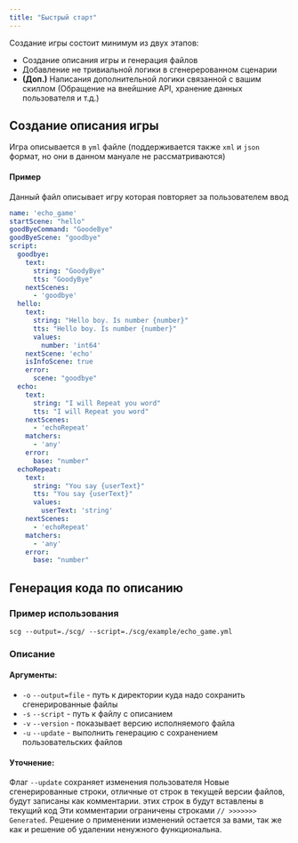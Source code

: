 ```yaml
---
title: "Быстрый старт"
---
```


Создание игры состоит минимум из двух этапов:

* Создание описания игры и генерация файлов
* Добавление не тривиальной логики в сгенерерованном сценарии
* **(Доп.)** Написания дополнительной логики связанной с вашим скиллом (Обращение на внейшние API, хранение данных пользователя и т.д.)

## Создание описания игры
Игра описывается в `yml` файле (поддерживается также `xml` и `json` формат, но они в данном мануале не рассматриваются)

#### Пример
Данный файл описывает игру которая повторяет за пользователем ввод
```yaml
name: 'echo_game'
startScene: "hello"
goodByeCommand: "GoodeBye"
goodByeScene: "goodbye"
script:
  goodbye:
    text:
      string: "GoodyBye"
      tts: "GoodyBye"
    nextScenes:
      - 'goodbye'
  hello:
    text:
      string: "Hello boy. Is number {number}"
      tts: "Hello boy. Is number {number}"
      values:
        number: 'int64'
    nextScene: 'echo'
    isInfoScene: true
    error:
      scene: "goodbye"
  echo:
    text:
      string: "I will Repeat you word"
      tts: "I will Repeat you word"
    nextScenes:
      - 'echoRepeat'
    matchers:
      - 'any'
    error:
      base: "number"
  echoRepeat:
    text:
      string: "You say {userText}"
      tts: "You say {userText}"
      values:
        userText: 'string'
    nextScenes:
      - 'echoRepeat'
    matchers:
      - 'any'
    error:
      base: "number"
```

## Генерация кода по описанию

### Пример использования
```(cmd)
scg --output=./scg/ --script=./scg/example/echo_game.yml
```

### Описание

#### Аргументы:
- `-o` `--output=file` - путь к директории куда надо сохранить сгенерированные файлы
- `-s` `--script` - путь к файлу с описанием
- `-v` `--version` - показывает версию исполняемого файла
- `-u` `--update` - выполнить генерацию с сохранением пользовательских файлов

#### Уточнение:
Флаг `--update` сохраняет изменения пользователя
Новые сгенерированные строки, отличные от строк в текущей версии файлов, будут записаны как комментарии. этих строк в  будут вставлены в текущий код
Эти комментарии ограничены строками ```// >>>>>>> Generated```.
Решение о применении изменений остается за вами, так же как и решение об удалении ненужного функциональна.